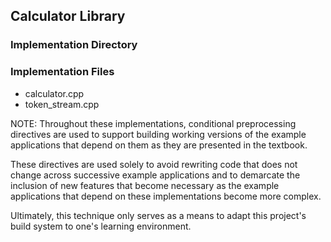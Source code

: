 ## Calculator Library
### Implementation Directory

### Implementation Files
* calculator.cpp
* token\_stream.cpp

NOTE: Throughout these implementations, conditional preprocessing directives
are used to support building working versions of the example applications that
depend on them as they are presented in the textbook.

These directives are used solely to avoid rewriting code that does not change
across successive example applications and to demarcate the inclusion of new
features that become necessary as the example applications that depend on these
implementations become more complex.

Ultimately, this technique only serves as a means to adapt this project's build
system to one's learning environment.
